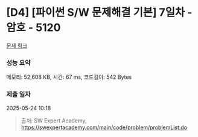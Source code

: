 # [D4] [파이썬 S/W 문제해결 기본] 7일차 - 암호 - 5120 

[문제 링크](https://swexpertacademy.com/main/code/problem/problemDetail.do?contestProbId=AWTVsfe6cLkDFAVT) 

### 성능 요약

메모리: 52,608 KB, 시간: 67 ms, 코드길이: 542 Bytes

### 제출 일자

2025-05-24 10:18



> 출처: SW Expert Academy, https://swexpertacademy.com/main/code/problem/problemList.do